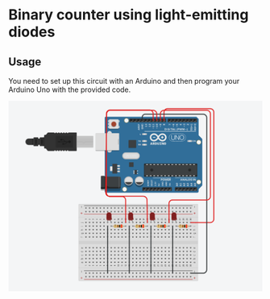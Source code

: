 # Binary counter using light-emitting diodes

## Usage

You need to set up this circuit with an Arduino and then program your Arduino Uno with the provided code.

![schema](img/schema.png)
